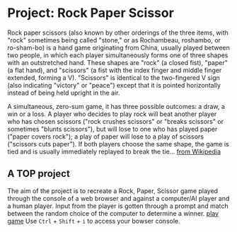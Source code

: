 # Project: Rock Paper Scissor
Rock paper scissors (also known by other orderings of the three items, with "rock" sometimes being called "stone," or as Rochambeau, roshambo, or ro-sham-bo) is a hand game originating from China, usually played between two people, in which each player simultaneously forms one of three shapes with an outstretched hand. These shapes are "rock" (a closed fist), "paper" (a flat hand), and "scissors" (a fist with the index finger and middle finger extended, forming a V). "Scissors" is identical to the two-fingered V sign (also indicating "victory" or "peace") except that it is pointed horizontally instead of being held upright in the air. 

A simultaneous, zero-sum game, it has three possible outcomes: a draw, a win or a loss. A player who decides to play rock will beat another player who has chosen scissors ("rock crushes scissors" or "breaks scissors" or sometimes "blunts scissors"), but will lose to one who has played paper ("paper covers rock"); a play of paper will lose to a play of scissors ("scissors cuts paper"). If both players choose the same shape, the game is tied and is usually immediately replayed to break the tie... [from Wikipedia](https://en.wikipedia.org/wiki/Rock_paper_scissors)

## A TOP project
The aim of the project is to recreate a Rock, Paper, Scissor game played through the console of a web browser and against a computer/AI player and a human player. Input from the player is gotten through a prompt and match between the random choice of the computer to determine  a winner. [play game](https://littledannie.github.io/Project-Rock-Paper-Scissors/) Use `Ctrl` + `Shift` + `i` to access your bowser console.